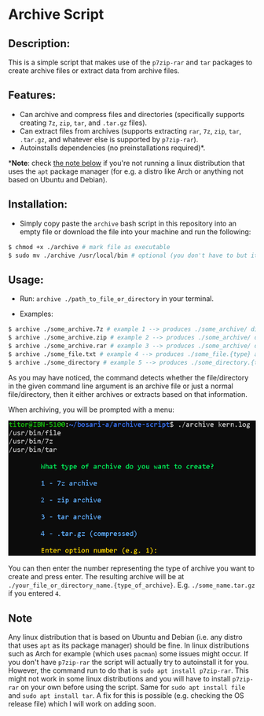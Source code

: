 # Archive Script

## Description:

This is a simple script that makes use of the `p7zip-rar` and `tar` packages to create archive files or extract data from archive files.

## Features:
- Can archive and compress files and directories (specifically supports creating `7z`, `zip`, `tar`, and `.tar.gz` files).
- Can extract files from archives (supports extracting `rar`, `7z`, `zip`, `tar`, `.tar.gz`, and whatever else is supported by `p7zip-rar`).
- Autoinstalls dependencies (no preinstallations required)*.

***Note**: check [the note below](#note) if you're not running a linux distribution that uses the `apt` package manager (for e.g. a distro like Arch or anything not based on Ubuntu and Debian).

## Installation:
- Simply copy paste the `archive` bash script in this repository into an empty file or download the file into your machine and run the following:

```bash
$ chmod +x ./archive # mark file as executable
$ sudo mv ./archive /usr/local/bin # optional (you don't have to but it's easier to use the script from anywhere that way)
```

## Usage:
- Run: `archive ./path_to_file_or_directory` in your terminal.

- Examples:

```bash
$ archive ./some_archive.7z # example 1 --> produces ./some_archive/ directory with extracted files
$ archive ./some_archive.zip # example 2 --> produces ./some_archive/ directory with extracted files
$ archive ./some_archive.rar # example 3 --> produces ./some_archive/ directory with extracted files
$ archive ./some_file.txt # example 4 --> produces ./some_file.{type} archive file
$ archive ./some_directory # example 5 --> produces ./some_directory.{type} archive file
```

As you may have noticed, the command detects whether the file/directory in the given command line argument is an archive file or just a normal file/directory, then it either archives or extracts based on that information.

When archiving, you will be prompted with a menu:

![archive menu options](./assets/menu.png)

You can then enter the number representing the type of archive you want to create and press enter. The resulting archive will be at `./your_file_or_directory_name.{type_of_archive}`. E.g. `./some_name.tar.gz` if you entered `4`.

## Note

Any linux distribution that is based on Ubuntu and Debian (i.e. any distro that uses `apt` as its package manager) should be fine.
In linux distributions such as Arch for example (which uses `pacman`) some issues might occur. If you don't have `p7zip-rar` the script will actually try to autoinstall it for you. However, the command run to do that is `sudo apt install p7zip-rar`. This might not work in some linux distributions and you will have to install `p7zip-rar` on your own before using the script. Same for `sudo apt install file` and `sudo apt install tar`.
A fix for this is possible (e.g. checking the OS release file) which I will work on adding soon.


